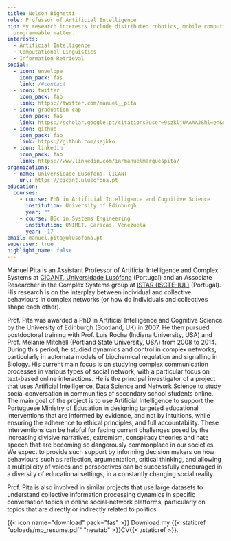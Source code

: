 ```yaml
---
title: Nelson Bighetti
role: Professor of Artificial Intelligence
bio: My research interests include distributed robotics, mobile computing and
  programmable matter.
interests:
  - Artificial Intelligence
  - Computational Linguistics
  - Information Retrieval
social:
  - icon: envelope
    icon_pack: fas
    link: /#contact
  - icon: twitter
    icon_pack: fab
    link: https://twitter.com/manuel__pita
  - icon: graduation-cap
    icon_pack: fas
    link: https://scholar.google.pt/citations?user=9szkljUAAAAJ&hl=en&oi=ao
  - icon: github
    icon_pack: fab
    link: https://github.com/sejkko
  - icon: linkedin
    icon_pack: fab
    link: https://www.linkedin.com/in/manuelmarquespita/
organizations:
  - name: Universidade Lusófona, CICANT
    url: https://cicant.ulusofona.pt
education:
  courses:
    - course: PhD in Artificial Intelligence and Cognitive Science
      institution: University of Edinburgh
      year: ""
    - course: BSc in Systems Engineering
      institution: UNIMET. Caracas, Venezuela
      year: -17
email: manuel.pita@ulusofona.pt
superuser: true
highlight_name: false
---
```

Manuel Pita is an Assistant Professor of Artificial Intelligence and Complex Systems at [CICANT, Universidade Lusófona](https://cicant.ulusofona.pt/) (Portugal) and an Associate Researcher in the Complex Systems group at [ISTAR (ISCTE-IUL)](https://ciencia.iscte-iul.pt/centres/istar-iul) (Portugal). His research is on the interplay between individual and collective behaviours in complex networks (or how do individuals and collectives shape each other).

Prof. Pita was awarded a PhD in Artificial Intelligence and Cognitive Science by the University of Edinburgh (Scotland, UK) in 2007. He then pursued postdoctoral training with Prof. Luís Rocha (Indiana University, USA) and Prof. Melanie Mitchell (Portland State University, USA) from 2008 to 2014. During this period, he studied dynamics and control in complex networks, particularly in automata models of biochemical regulation and signalling in Biology. His current main focus is on studying complex communication processes in various types of social network, with a particular focus on text-based online interactions. He is the principal investigator of a project that uses Artificial Intelligence, Data Science and Network Science to study social conversation in communities of secondary school students online. The main goal of the project is to use Artificial Intelligence to support the Portuguese Ministry of Education in designing targeted educational interventions that are informed by evidence, and not by intuitions, while ensuring the adherence to ethical principles, and full accountability. These interventions can be helpful for facing current challenges posed by the increasing divisive narratives, extremism, conspiracy theories and hate speech that are becoming so dangerously commonplace in our societies. We expect to provide such support by informing decision makers on how behaviours such as reflection, argumentation, critical thinking, and allowing a multiplicity of voices and perspectives can be successfully encouraged in a diversity of educational settings, in a constantly changing social reality.

Prof. Pita is also involved in similar projects that use large datasets to understand collective information processing dynamics in specific conversation topics in online social-network platforms, particularly on topics that are directly or indirectly related to politics.

{{< icon name="download" pack="fas" >}} Download my {{< staticref "uploads/mp_resume.pdf" "newtab" >}}CV{{< /staticref >}}.